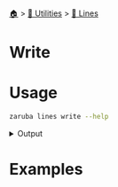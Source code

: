 <!--startTocHeader-->
[🏠](../../README.md) > [🔧 Utilities](../README.md) > [🚈 Lines](README.md)
# Write
<!--endTocHeader-->

# Usage

<!--startCode-->
```bash
zaruba lines write --help
```
 
<details>
<summary>Output</summary>
 
```````
Print jsontStrList as a multiline string

Usage:
  zaruba lines print <jsonStrList> [strFileName] [flags]

Aliases:
  print, write, join

Examples:

> zaruba lines print '["🍊", "🍓", "🍇"]'
🍊
🍓
🍇

> zaruba lines print '["🍊", "🍓", "🍇"]' fruits.txt
> cat fruits.txt
🍊
🍓
🍇


Flags:
  -h, --help   help for print
```````
</details>
<!--endCode-->

# Examples



<!--startTocSubtopic-->
<!--endTocSubtopic-->